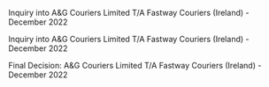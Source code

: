 Inquiry into A&G Couriers Limited T/A Fastway Couriers (Ireland) - December 2022

Inquiry into A&G Couriers Limited T/A Fastway Couriers (Ireland) - December 2022

Final Decision: A&G Couriers Limited T/A Fastway Couriers (Ireland) - December 2022
